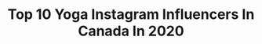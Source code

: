 ---
title: Top 10 Yoga Instagram Influencers In Canada In 2020
description: >-
  Find top yoga Instagram influencers in Canada in 2020. Most popular hashtags: #pigeonpose #together #stayhome #balance.
platform: Instagram
profiles:
  - username: "lori_dawnolyn"
    fullname: >-
      Lori Dawnolyn-Lifestyle Model
    location: "Canada"
    followers: 7316
    engagement: 1284
    commentsToLikes: 0.222534
    id: ck14kjbrnpscf0i195amwqp8c
    verified: false
    hashtags: "#2009vs2019, #knixcampaign, #fashionglasses, #stayingathome"
  - username: "amandaduplessisfit"
    fullname: >-
      Amanda
    location: "Canada"
    followers: 10220
    engagement: 938
    commentsToLikes: 0.102225
    id: ck5zk3ajjiqie0i148umapojy
    verified: false
    hashtags: "#lasenza, #nomakeup, #springstyle, #scrunchbutt"
  - username: "odditie"
    fullname: >-
      Jordy Todosey
    location: "Canada"
    followers: 39404
    engagement: 364
    commentsToLikes: 0.093296
    id: ck9hcrg5emodn0j78crkg7gvk
    verified: true
    hashtags: ""
  - username: "slma_ab"
    fullname: >-
      Salma 🐸
    location: "Canada"
    followers: 75508
    engagement: 506
    commentsToLikes: 0.019752
    id: ck13b73m7u08l0i197lka98er
    verified: false
    hashtags: "#practiceandalliscoming, #quotes, #keepingitreal, #together"
  - username: "miranda.avidyogi"
    fullname: >-
      Miranda | Magic + Movement
    location: "Canada"
    followers: 86381
    engagement: 125
    commentsToLikes: 0.054972
    id: ck0u0411bsha60i19gim2zjk1
    verified: false
    hashtags: "#yogaeverydamnday, #yogainspiration, #dogsofinstagram, #wildheartonline"
  - username: "stefaniaangelinax"
    fullname: >-
      STEFANIA ♔
    location: "Canada"
    followers: 3592
    engagement: 2181
    commentsToLikes: 0.121539
    id: ck6ttoeukbq3r0j71ckpuzcsm
    verified: false
    hashtags: "#brandpartner, #crazydogmom, #foodfriday, #ad"
  - username: "tamaraduarteofficial"
    fullname: >-
      TAMARA DUARTE
    location: "Canada"
    followers: 24385
    engagement: 654
    commentsToLikes: 0.021751
    id: ck55m98cr3hkq0i118eap52rj
    verified: true
    hashtags: "#strongasamother, #day8, #selfquarantine, #homeschooling"
  - username: "yoga_with_kassandra"
    fullname: >-
      Youtube: Yoga with Kassandra
    location: "Canada"
    followers: 61138
    engagement: 312
    commentsToLikes: 0.027973
    id: ckap3bhy42cxj0i784kvknmho
    verified: false
    hashtags: "#onlineyogateacher"
  - username: "shaktibird_"
    fullname: >-
      Sarah Bonsall
    location: "Canada"
    followers: 62872
    engagement: 702
    commentsToLikes: 0.021178
    id: ck5zzqjjkc8p60i14c4qenqb0
    verified: false
    hashtags: "#yogafeature, #thejourneyhome, #twinflames, #partnerpose"
  - username: "whitehairwisdom"
    fullname: >-
      Lynnie V - whitehairwisdom
    location: "Canada"
    followers: 78235
    engagement: 269
    commentsToLikes: 0.065108
    id: ck137bpzaaqx90i19hj4ee5nm
    verified: false
    hashtags: "#perfectmakeup, #makeupglowing, #ditchingthedye, #greyhairgang"
---